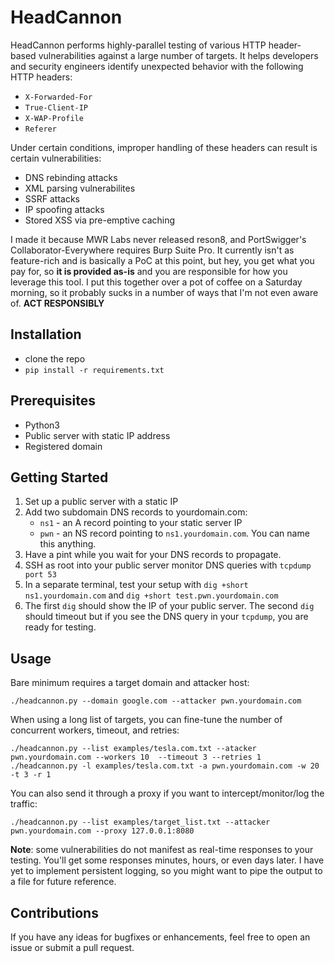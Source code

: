 # HeadCannon

HeadCannon performs highly-parallel testing of various HTTP header-based vulnerabilities against a large number of targets. It helps developers and security engineers identify unexpected behavior with the following HTTP headers:

* `X-Forwarded-For`
* `True-Client-IP`
* `X-WAP-Profile`
* `Referer`

Under certain conditions, improper handling of these headers can result is certain vulnerabilities:

* DNS rebinding attacks
* XML parsing vulnerabilites
* SSRF attacks
* IP spoofing attacks
* Stored XSS via pre-emptive caching

I made it because MWR Labs never released reson8, and PortSwigger's Collaborator-Everywhere requires Burp Suite Pro. It currently isn't as feature-rich and is basically a PoC at this point, but hey, you get what you pay for, so **it is provided as-is** and you are responsible for how you leverage this tool. I put this together over a pot of coffee on a Saturday morning, so it probably sucks in a number of ways that I'm not even aware of. **ACT RESPONSIBLY**

## Installation

* clone the repo
* `pip install -r requirements.txt`

## Prerequisites

* Python3
* Public server with static IP address
* Registered domain

## Getting Started

1. Set up a public server with a static IP
2. Add two subdomain DNS records to yourdomain.com:
    * `ns1` - an A record pointing to your static server IP
    * `pwn` - an NS record pointing to `ns1.yourdomain.com`. You can name this anything.
3. Have a pint while you wait for your DNS records to propagate.
4. SSH as root into your public server monitor DNS queries with `tcpdump port 53`
5. In a separate terminal, test your setup with `dig +short ns1.yourdomain.com` and `dig +short test.pwn.yourdomain.com`
6. The first `dig` should show the IP of your public server. The second `dig` should timeout but if you see the DNS query in your `tcpdump`, you are ready for testing.

## Usage

Bare minimum requires a target domain and attacker host:

`./headcannon.py --domain google.com --attacker pwn.yourdomain.com`

When using a long list of targets, you can fine-tune the number of concurrent workers, timeout, and retries:

`./headcannon.py --list examples/tesla.com.txt --atacker pwn.yourdomain.com --workers 10  --timeout 3 --retries 1`
`./headcannon.py -l examples/tesla.com.txt -a pwn.yourdomain.com -w 20  -t 3 -r 1`

You can also send it through a proxy if you want to intercept/monitor/log the traffic:

`./headcannon.py --list examples/target_list.txt --attacker pwn.yourdomain.com --proxy 127.0.0.1:8080`

**Note**: some vulnerabilities do not manifest as real-time responses to your testing. You'll get some responses minutes, hours, or even days later. I have yet to implement persistent logging, so you might want to pipe the output to a file for future reference.


## Contributions

If you have any ideas for bugfixes or enhancements, feel free to open an issue or submit a pull request.
